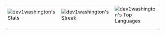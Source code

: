 <!DOCTYPE html>
<html lang="en">
<head>
<meta charset="UTF-8">
<meta name="viewport" content="width=device-width, initial-scale=1.0">
</head>
<body>

<table >
  <tr>
    <td width="35.2%">
        <!--<h2> Coluna 1</h2> --->
        <!--<p> TÍTULO PARA O PARÁGRAFO    --->
            <img src="https://github-readme-stats.vercel.app/api?username=dev1washington&theme=prussian&show_icons=true&hide_border=false&count_private=true" alt="dev1washington's                 Stats" >
        </p>
    </td>
    <td width="35%">
        <!--<h2> Coluna 2</h2> --->
        <!--<p> TÍTULO PARA O PARÁGRAFO--->
                    <img src="https://github-readme-streak-stats.herokuapp.com/?user=dev1washington&theme=prussian&hide_border=false" alt="dev1washington's Streak">
        </p>
    </td>
    <td width="35.2%">
        <!--<h2> Coluna 3</h2> --->
        <!--<p> TÍTULO PARA O PARÁGRAFO--->
            <img src="https://github-readme-stats.vercel.app/api/top-langs/?username=dev1washington&theme=prussian&show_icons=true&hide_border=false&layout=compact" alt="dev1washington's Top Languages" >
        </p>
    </td>
  </tr>
</table>

</body>
</html>
